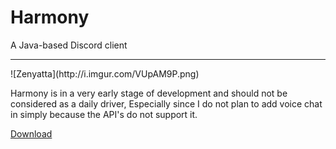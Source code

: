 # Harmony
A Java-based Discord client
<hr>
![Zenyatta](http://i.imgur.com/VUpAM9P.png)


Harmony is in a very early stage of development and should not be considered as a daily driver, Especially since I do not plan to add 
voice chat in simply because the API's do not support it. 

[Download](Harmony-0.0.2.jar)
